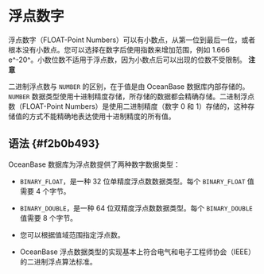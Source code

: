 浮点数字 
=========================



浮点数字（FLOAT-Point Numbers）可以有小数点，从第一位到最后一位，或者根本没有小数点。您可以选择在数字后使用指数来增加范围，例如 1.666 e^-20^。小数位数不适用于浮点数，因为小数点后可以出现的位数不受限制。
**注意**



二进制浮点数与 `NUMBER` 的区别，在于值是由 OceanBase 数据库内部存储的。`NUMBER` 数据类型使用十进制精度存储，所存储的数据都会精确存储。二进制浮点数（FLOAT-Point Numbers）是使用二进制精度（数字 0 和 1）存储的，这种存储值的方式不能精确地表达使用十进制精度的所有值。

语法 {#f2b0b493}
--------------

OceanBase 数据库为浮点数提供了两种数字数据类型：

* `BINARY_FLOAT`，是一种 32 位单精度浮点数数据类型。每个 `BINARY_FLOAT` 值需要 4 个字节。



* `BINARY_DOUBLE`，是一种 64 位双精度浮点数数据类型。每个 `BINARY_DOUBLE` 值需要 8 个字节。

* 您可以根据值域范围指定浮点数。

* OceanBase 浮点数据类型的实现基本上符合电气和电子工程师协会（IEEE）的二进制浮点算法标准。



